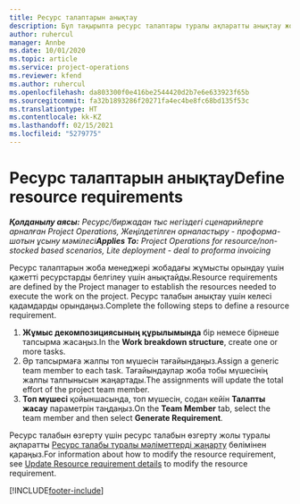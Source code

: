 ```yaml
---
title: Ресурс талаптарын анықтау
description: Бұл тақырыпта ресурс талаптары туралы ақпаратты анықтау жолы туралы ақпарат берілген.
author: ruhercul
manager: Annbe
ms.date: 10/01/2020
ms.topic: article
ms.service: project-operations
ms.reviewer: kfend
ms.author: ruhercul
ms.openlocfilehash: da803300f0e416be2544420d2b7e6e633923f65b
ms.sourcegitcommit: fa32b1893286f20271fa4ec4be8fc68bd135f53c
ms.translationtype: HT
ms.contentlocale: kk-KZ
ms.lasthandoff: 02/15/2021
ms.locfileid: "5279775"
---
```

# <a name="define-resource-requirements"></a><span data-ttu-id="a1bae-103">Ресурс талаптарын анықтау</span><span class="sxs-lookup"><span data-stu-id="a1bae-103">Define resource requirements</span></span>

<span data-ttu-id="a1bae-104">_**Қолданылу аясы:** Ресурс/биржадан тыс негіздегі сценарийлерге арналған Project Operations, Жеңілдетілген орналастыру - проформа-шотын ұсыну мәмілесі_</span><span class="sxs-lookup"><span data-stu-id="a1bae-104">_**Applies To:** Project Operations for resource/non-stocked based scenarios, Lite deployment - deal to proforma invoicing_</span></span>

<span data-ttu-id="a1bae-105">Ресурс талаптарын жоба менеджері жобадағы жұмысты орындау үшін қажетті ресурстарды белгілеу үшін анықтайды.</span><span class="sxs-lookup"><span data-stu-id="a1bae-105">Resource requirements are defined by the Project manager to establish the resources needed to execute the work on the project.</span></span> <span data-ttu-id="a1bae-106">Ресурс талабын анықтау үшін келесі қадамдарды орындаңыз.</span><span class="sxs-lookup"><span data-stu-id="a1bae-106">Complete the following steps to define a resource requirement.</span></span>

1.  <span data-ttu-id="a1bae-107">**Жұмыс декомпозициясының құрылымында** бір немесе бірнеше тапсырма жасаңыз.</span><span class="sxs-lookup"><span data-stu-id="a1bae-107">In the **Work breakdown structure**, create one or more tasks.</span></span>
2.  <span data-ttu-id="a1bae-108">Әр тапсырмаға жалпы топ мүшесін тағайындаңыз.</span><span class="sxs-lookup"><span data-stu-id="a1bae-108">Assign a generic team member to each task.</span></span> <span data-ttu-id="a1bae-109">Тағайындаулар жоба тобы мүшесінің жалпы талпынысын жаңартады.</span><span class="sxs-lookup"><span data-stu-id="a1bae-109">The assignments will update the total effort of the project team member.</span></span>
3.  <span data-ttu-id="a1bae-110">**Топ мүшесі** қойыншасында, топ мүшесін, содан кейін **Талапты жасау** параметрін таңдаңыз.</span><span class="sxs-lookup"><span data-stu-id="a1bae-110">On the **Team Member** tab, select the team member and then select **Generate Requirement**.</span></span>

<span data-ttu-id="a1bae-111">Ресурс талабын өзгерту үшін ресурс талабын өзгерту жолы туралы ақпаратты [ Ресурс талабы туралы мәліметтерді жаңарту](define-resource-requirements.md) бөлімінен қараңыз.</span><span class="sxs-lookup"><span data-stu-id="a1bae-111">For information about how to modify the resource requirement, see [Update Resource requirement details](define-resource-requirements.md) to modify the resource requirement.</span></span>

[!INCLUDE[footer-include](../includes/footer-banner.md)]